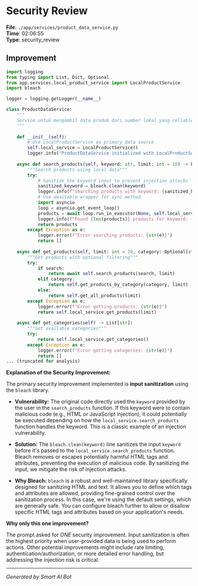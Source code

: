 # Security Review

**File**: `./app/services/product_data_service.py`  
**Time**: 02:06:55  
**Type**: security_review

## Improvement

```python
import logging
from typing import List, Dict, Optional
from app.services.local_product_service import LocalProductService
import bleach

logger = logging.getLogger(__name__)

class ProductDataService:
    """
    Service untuk mengambil data produk dari sumber lokal yang reliable
    """
    
    def __init__(self):
        # Use LocalProductService as primary data source
        self.local_service = LocalProductService()
        logger.info("ProductDataService initialized with LocalProductService")
    
    async def search_products(self, keyword: str, limit: int = 10) -> List[Dict]:
        """Search products using local data"""
        try:
            # Sanitize the keyword input to prevent injection attacks
            sanitized_keyword = bleach.clean(keyword)
            logger.info(f"Searching products with keyword: {sanitized_keyword}")
            # Use awaitable wrapper for sync method
            import asyncio
            loop = asyncio.get_event_loop()
            products = await loop.run_in_executor(None, self.local_service.search_products, sanitized_keyword, limit)
            logger.info(f"Found {len(products)} products for keyword: {sanitized_keyword}")
            return products
        except Exception as e:
            logger.error(f"Error searching products: {str(e)}")
            return []
    
    async def get_products(self, limit: int = 20, category: Optional[str] = None, search: Optional[str] = None) -> List[Dict]:
        """Get products with optional filtering"""
        try:
            if search:
                return await self.search_products(search, limit)
            elif category:
                return self.get_products_by_category(category, limit)
            else:
                return self.get_all_products(limit)
        except Exception as e:
            logger.error(f"Error getting products: {str(e)}")
            return self.local_service.get_products(limit)
    
    async def get_categories(self) -> List[str]:
        """Get available categories"""
        try:
            return self.local_service.get_categories()
        except Exception as e:
            logger.error(f"Error getting categories: {str(e)}")
            return []
... (truncated for analysis)
```

**Explanation of the Security Improvement:**

The primary security improvement implemented is **input sanitization** using the `bleach` library.

*   **Vulnerability:** The original code directly used the `keyword` provided by the user in the `search_products` function. If this keyword were to contain malicious code (e.g., HTML or JavaScript injection), it could potentially be executed depending on how the `local_service.search_products` function handles the keyword. This is a classic example of an injection vulnerability.

*   **Solution:** The `bleach.clean(keyword)` line sanitizes the input `keyword` before it's passed to the `local_service.search_products` function. Bleach removes or escapes potentially harmful HTML tags and attributes, preventing the execution of malicious code. By sanitizing the input, we mitigate the risk of injection attacks.

*   **Why Bleach:** `bleach` is a robust and well-maintained library specifically designed for sanitizing HTML and text. It allows you to define which tags and attributes are allowed, providing fine-grained control over the sanitization process. In this case, we're using the default settings, which are generally safe.  You can configure bleach further to allow or disallow specific HTML tags and attributes based on your application's needs.

**Why only this one improvement?**

The prompt asked for *ONE* security improvement. Input sanitization is often the highest priority when user-provided data is being used to perform actions.  Other potential improvements might include rate limiting, authentication/authorization, or more detailed error handling, but addressing the injection risk is critical.

---
*Generated by Smart AI Bot*
